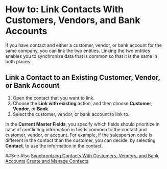 <properties
                pageTitle="Linking Contacts With Customers, Vendors, and Bank Accounts | Project “Madeira”" 
                description="Describes how to link contacts with customers, vendors, and bank accounts in Project “Madeira”" 
                services="project-madeira" 
                documentationCenter=""
                authors="jswymer"
/>
<tags
    ms.service="project-madeira"
    ms.topic="article"
    ms.author="jswymer" />

# How to: Link Contacts With Customers, Vendors, and Bank Accounts
If you have contact and either a customer, vendor, or bank account for the same company, you can link the two entities. Linking the two entities enables you to synchronize data that is common so that it is the same in both places.

## Link a Contact to an Existing Customer, Vendor, or Bank Account 
1. Open the contact that you want to link. 
2. Choose the **Link with existing** action, and then choose **Customer**, **Vendor**, or **Bank**.
3. Select the customer, vendor, or bank account to link to.
  
 In the **Current Master Fields**, you specify which fields should prioritize in case of conflicting information in fields common to the contact and customer, vendor, or account. For example, if the salesperson code is different in the contact than the customer, you can decide, by selecting **Contact**, to use the information in the contact. 


##See Also
[Synchronizing Contacts With Customers, Vendors, and Bank Accounts](marketing-synchronize-contacts-customers-vendors-bank-accounts.md)
[Create and Manage Contacts](marketing-contacts.md)  